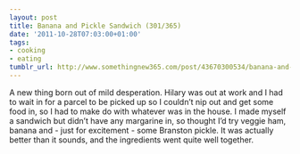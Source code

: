 ```yaml
---
layout: post
title: Banana and Pickle Sandwich (301/365)
date: '2011-10-28T07:03:00+01:00'
tags:
- cooking
- eating
tumblr_url: http://www.somethingnew365.com/post/43670300534/banana-and-pickle-sandwich-301365
---
```

A new thing born out of mild desperation.
Hilary was out at work and I had to wait in for a parcel to be picked up so I couldn’t nip out and get some food in, so I had to make do with whatever was in the house.
I made myself a sandwich but didn’t have any margarine in, so thought I’d try veggie ham, banana and - just for excitement - some Branston pickle.
It was actually better than it sounds, and the ingredients went quite well together.

